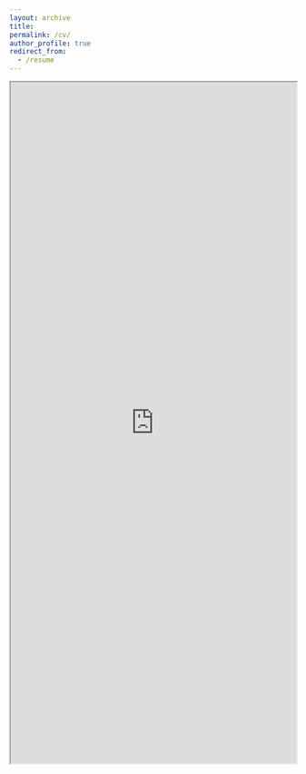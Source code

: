 ```yaml
---
layout: archive
title:
permalink: /cv/
author_profile: true
redirect_from:
  - /resume
---
```

<iframe src="https://drive.google.com/file/d/1qer5Rfu2sHb86vyRpNLEGZgEKFRalFeI/view?usp=sharing" width="100%" height="1200"></iframe>



